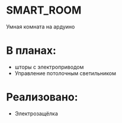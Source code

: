 # SMART_ROOM
Умная комната на ардуино
# В планах:
- шторы с электроприводом
- Управление потолочным светильником
# Реализовано:
- Электрозащёлка

